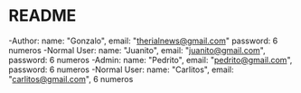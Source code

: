# README

-Author: name: "Gonzalo", email: "therialnews@gmail.com" password: 6 numeros
-Normal User: name: "Juanito", email: "juanito@gmail.com", password: 6 numeros
-Admin: name: "Pedrito", email: "pedrito@gmail.com", password: 6 numeros
-Normal User: name: "Carlitos", email: "carlitos@gmail.com", 6 numeros
